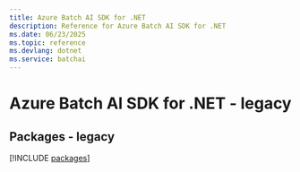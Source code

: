```yaml
---
title: Azure Batch AI SDK for .NET
description: Reference for Azure Batch AI SDK for .NET
ms.date: 06/23/2025
ms.topic: reference
ms.devlang: dotnet
ms.service: batchai
---
```

# Azure Batch AI SDK for .NET - legacy
## Packages - legacy
[!INCLUDE [packages](batch-ai-index.md)]